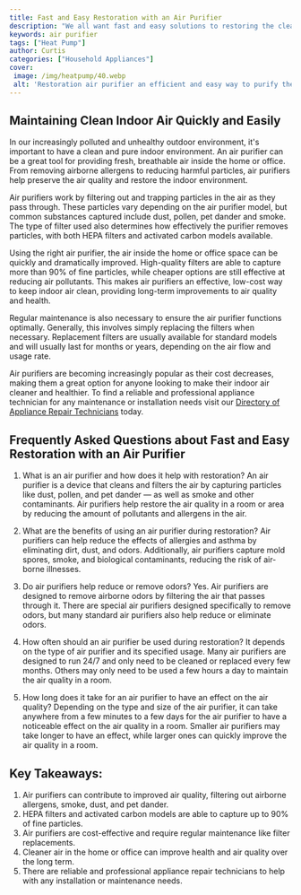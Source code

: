 ```yaml
---
title: Fast and Easy Restoration with an Air Purifier
description: "We all want fast and easy solutions to restoring the clean air indoors An air purifier is an inexpensive way to quickly and effectively reduce indoor air pollutants and create a healthier home Learn why an air purifier is the go-to solution for restoring your space"
keywords: air purifier
tags: ["Heat Pump"]
author: Curtis
categories: ["Household Appliances"]
cover: 
 image: /img/heatpump/40.webp
 alt: 'Restoration air purifier an efficient and easy way to purify the air in your home'
---
```

## Maintaining Clean Indoor Air Quickly and Easily

In our increasingly polluted and unhealthy outdoor environment, it's important to have a clean and pure indoor environment. An air purifier can be a great tool for providing fresh, breathable air inside the home or office. From removing airborne allergens to reducing harmful particles, air purifiers help preserve the air quality and restore the indoor environment.

Air purifiers work by filtering out and trapping particles in the air as they pass through. These particles vary depending on the air purifier model, but common substances captured include dust, pollen, pet dander and smoke. The type of filter used also determines how effectively the purifier removes particles, with both HEPA filters and activated carbon models available.

Using the right air purifier, the air inside the home or office space can be quickly and dramatically improved. High-quality filters are able to capture more than 90% of fine particles, while cheaper options are still effective at reducing air pollutants. This makes air purifiers an effective, low-cost way to keep indoor air clean, providing long-term improvements to air quality and health.

Regular maintenance is also necessary to ensure the air purifier functions optimally. Generally, this involves simply replacing the filters when necessary. Replacement filters are usually available for standard models and will usually last for months or years, depending on the air flow and usage rate.

Air purifiers are becoming increasingly popular as their cost decreases, making them a great option for anyone looking to make their indoor air cleaner and healthier. To find a reliable and professional appliance technician for any maintenance or installation needs visit our [Directory of Appliance Repair Technicians](./pages/appliance-repair-technicians) today.

## Frequently Asked Questions about Fast and Easy Restoration with an Air Purifier
1. What is an air purifier and how does it help with restoration?
 An air purifier is a device that cleans and filters the air by capturing particles like dust, pollen, and pet dander — as well as smoke and other contaminants. Air purifiers help restore the air quality in a room or area by reducing the amount of pollutants and allergens in the air. 

2. What are the benefits of using an air purifier during restoration? 
 Air purifiers can help reduce the effects of allergies and asthma by eliminating dirt, dust, and odors. Additionally, air purifiers capture mold spores, smoke, and biological contaminants, reducing the risk of air-borne illnesses. 

3. Do air purifiers help reduce or remove odors? 
 Yes. Air purifiers are designed to remove airborne odors by filtering the air that passes through it. There are special air purifiers designed specifically to remove odors, but many standard air purifiers also help reduce or eliminate odors. 

4. How often should an air purifier be used during restoration? 
 It depends on the type of air purifier and its specified usage. Many air purifiers are designed to run 24/7 and only need to be cleaned or replaced every few months. Others may only need to be used a few hours a day to maintain the air quality in a room. 

5. How long does it take for an air purifier to have an effect on the air quality? 
 Depending on the type and size of the air purifier, it can take anywhere from a few minutes to a few days for the air purifier to have a noticeable effect on the air quality in a room. Smaller air purifiers may take longer to have an effect, while larger ones can quickly improve the air quality in a room.

## Key Takeaways:
1. Air purifiers can contribute to improved air quality, filtering out airborne allergens, smoke, dust, and pet dander.
2. HEPA filters and activated carbon models are able to capture up to 90% of fine particles.
3. Air purifiers are cost-effective and require regular maintenance like filter replacements.
4. Cleaner air in the home or office can improve health and air quality over the long term.
5. There are reliable and professional appliance repair technicians to help with any installation or maintenance needs.
